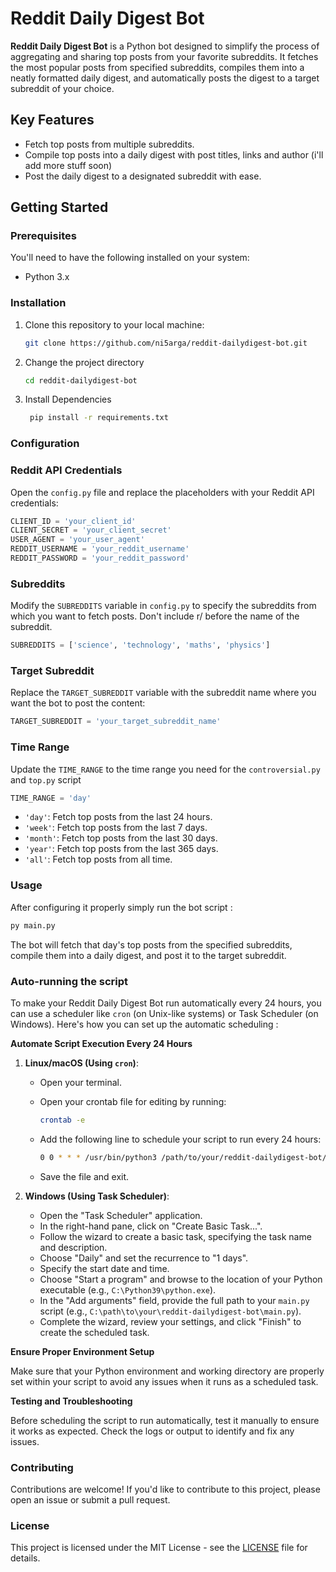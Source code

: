 # Reddit Daily Digest Bot

**Reddit Daily Digest Bot** is a Python bot designed to simplify the process of aggregating and sharing top posts from your favorite subreddits. It fetches the most popular posts from specified subreddits, compiles them into a neatly formatted daily digest, and automatically posts the digest to a target subreddit of your choice.

## Key Features

- Fetch top posts from multiple subreddits.
- Compile top posts into a daily digest with post titles, links and author (i'll add more stuff soon)
- Post the daily digest to a designated subreddit with ease.

## Getting Started

### Prerequisites

You'll need to have the following installed on your system:

- Python 3.x

### Installation

1. Clone this repository to your local machine:

   ```bash
   git clone https://github.com/ni5arga/reddit-dailydigest-bot.git
   ```
2. Change the project directory

   ```bash
   cd reddit-dailydigest-bot
   ```

3. Install Dependencies
   ```bash
    pip install -r requirements.txt
   ```

### Configuration 
### Reddit API Credentials

Open the `config.py` file and replace the placeholders with your Reddit API credentials:

```python
CLIENT_ID = 'your_client_id'
CLIENT_SECRET = 'your_client_secret'
USER_AGENT = 'your_user_agent'
REDDIT_USERNAME = 'your_reddit_username'
REDDIT_PASSWORD = 'your_reddit_password'
```

### Subreddits 
Modify the `SUBREDDITS` variable in `config.py` to specify the subreddits from which you want to fetch posts. Don't include r/ before the name of the subreddit.

```python
SUBREDDITS = ['science', 'technology', 'maths', 'physics']
```

### Target Subreddit 
Replace the `TARGET_SUBREDDIT` variable with the subreddit name where you want the bot to post the content:

```python
TARGET_SUBREDDIT = 'your_target_subreddit_name'
```
### Time Range
Update the `TIME_RANGE` to the time range you need for the `controversial.py` and `top.py` script
```python
TIME_RANGE = 'day' 
```
- `'day'`: Fetch top posts from the last 24 hours.
- `'week'`: Fetch top posts from the last 7 days.
- `'month'`: Fetch top posts from the last 30 days.
- `'year'`: Fetch top posts from the last 365 days.
- `'all'`: Fetch top posts from all time.

### Usage
After configuring it properly simply run the bot script :
```bash 
py main.py
```
The bot will fetch that day's top posts from the specified subreddits, compile them into a daily digest, and post it to the target subreddit.

### Auto-running the script

To make your Reddit Daily Digest Bot run automatically every 24 hours, you can use a scheduler like `cron` (on Unix-like systems) or Task Scheduler (on Windows). Here's how you can set up the automatic scheduling :

**Automate Script Execution Every 24 Hours**

1. **Linux/macOS (Using `cron`)**:

   - Open your terminal.
   - Open your crontab file for editing by running:

     ```bash
     crontab -e
     ```

   - Add the following line to schedule your script to run every 24 hours:

     ```bash
     0 0 * * * /usr/bin/python3 /path/to/your/reddit-dailydigest-bot/main.py
     ```

   - Save the file and exit.

2. **Windows (Using Task Scheduler)**:

   - Open the "Task Scheduler" application.
   - In the right-hand pane, click on "Create Basic Task...".
   - Follow the wizard to create a basic task, specifying the task name and description.
   - Choose "Daily" and set the recurrence to "1 days".
   - Specify the start date and time.
   - Choose "Start a program" and browse to the location of your Python executable (e.g., `C:\Python39\python.exe`).
   - In the "Add arguments" field, provide the full path to your `main.py` script (e.g., `C:\path\to\your\reddit-dailydigest-bot\main.py`).
   - Complete the wizard, review your settings, and click "Finish" to create the scheduled task.

**Ensure Proper Environment Setup**

Make sure that your Python environment and working directory are properly set within your script to avoid any issues when it runs as a scheduled task.

**Testing and Troubleshooting**

Before scheduling the script to run automatically, test it manually to ensure it works as expected. Check the logs or output to identify and fix any issues.

### Contributing

Contributions are welcome! If you'd like to contribute to this project, please open an issue or submit a pull request.

### License

This project is licensed under the MIT License - see the [LICENSE](/License) file for details.



